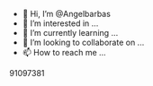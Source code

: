 - 👋 Hi, I’m @Angelbarbas
- 👀 I’m interested in ...
- 🌱 I’m currently learning ...
- 💞️ I’m looking to collaborate on ...
- 📫 How to reach me ...

<!---
Angelbarbas/Angelbarbas is a ✨ special ✨ repository because its `README.md` (this file) appears on your GitHub profile.
You can click the Preview link to take a look at your changes.
--->
91097381
